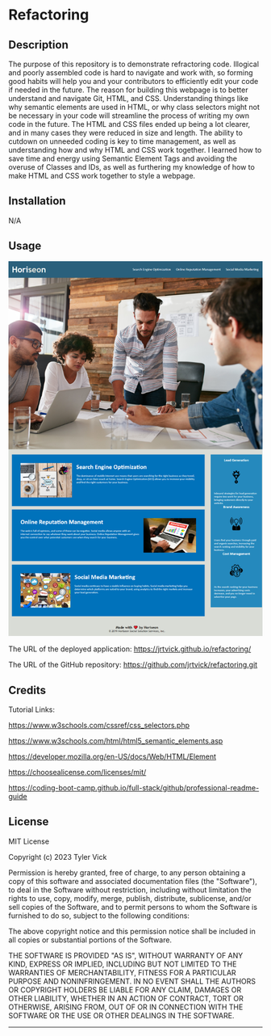 # Refactoring


## Description

The purpose of this repository is to demonstrate refractoring code. Illogical and poorly assembled code is hard to navigate and work with, so forming good habits will help you and your contributors to efficiently edit your code if needed in the future. The reason for building this webpage is to better understand and navigate Git, HTML, and CSS. Understanding things like why semantic elements are used in HTML, or why class selectors might not be necessary in your code will streamline the process of writing my own code in the future. The HTML and CSS files ended up being a lot clearer, and in many cases they were reduced in size and length. The ability to cutdown on unneeded coding is key to time management, as well as understanding how and why HTML and CSS work together. I learned how to save time and energy using Semantic Element Tags and avoiding the overuse of Classes and IDs, as well as furthering my knowledge of how to make HTML and CSS work together to style a webpage.


## Installation

N/A


## Usage

![screenshot of Horiseon webpage](assets/images/screenshot.png)


The URL of the deployed application: https://jrtvick.github.io/refactoring/


The URL of the GitHub repository: https://github.com/jrtvick/refactoring.git


## Credits

Tutorial Links:

https://www.w3schools.com/cssref/css_selectors.php

https://www.w3schools.com/html/html5_semantic_elements.asp

https://developer.mozilla.org/en-US/docs/Web/HTML/Element

https://choosealicense.com/licenses/mit/

https://coding-boot-camp.github.io/full-stack/github/professional-readme-guide


## License

MIT License

Copyright (c) 2023 Tyler Vick

Permission is hereby granted, free of charge, to any person obtaining a copy
of this software and associated documentation files (the "Software"), to deal
in the Software without restriction, including without limitation the rights
to use, copy, modify, merge, publish, distribute, sublicense, and/or sell
copies of the Software, and to permit persons to whom the Software is
furnished to do so, subject to the following conditions:

The above copyright notice and this permission notice shall be included in all
copies or substantial portions of the Software.

THE SOFTWARE IS PROVIDED "AS IS", WITHOUT WARRANTY OF ANY KIND, EXPRESS OR
IMPLIED, INCLUDING BUT NOT LIMITED TO THE WARRANTIES OF MERCHANTABILITY,
FITNESS FOR A PARTICULAR PURPOSE AND NONINFRINGEMENT. IN NO EVENT SHALL THE
AUTHORS OR COPYRIGHT HOLDERS BE LIABLE FOR ANY CLAIM, DAMAGES OR OTHER
LIABILITY, WHETHER IN AN ACTION OF CONTRACT, TORT OR OTHERWISE, ARISING FROM,
OUT OF OR IN CONNECTION WITH THE SOFTWARE OR THE USE OR OTHER DEALINGS IN THE
SOFTWARE.

---

